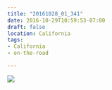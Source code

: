 ```yaml
---
title: "20161028_01_341"
date: 2016-10-29T10:59:53-07:00
draft: false
location: California
tags:
- California
- on-the-road

---
```

![](https://d17enza3bfujl8.cloudfront.net/20161028_01_341.jpg)
